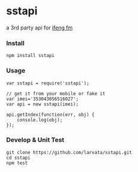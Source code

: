 sstapi
======

a 3rd party api for [ifeng fm](http://diantai.ifeng.com/)


### Install

	npm install sstapi

### Usage

	var sstapi = require('sstapi');

	// get it from your mobile or fake it
	var imei='353043056516027';
	var api = new sstapi(imei);

	api.getIndex(function(err, obj) {
		console.log(obj);
	});

### Develop & Unit Test

	git clone https://github.com/larvata/sstapi.git
	cd sstapi
	npm test